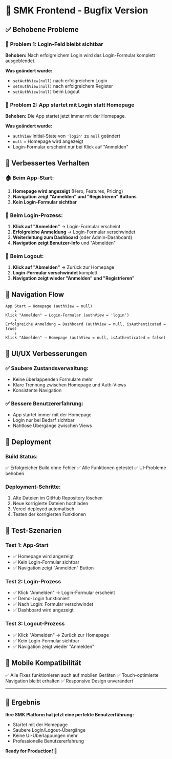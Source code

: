 # 🐛 SMK Frontend - Bugfix Version

## ✅ Behobene Probleme

### 🔧 **Problem 1: Login-Feld bleibt sichtbar**
**Behoben:** Nach erfolgreichem Login wird das Login-Formular komplett ausgeblendet.

**Was geändert wurde:**
- `setAuthView(null)` nach erfolgreichem Login
- `setAuthView(null)` nach erfolgreichem Register
- `setAuthView(null)` beim Logout

### 🔧 **Problem 2: App startet mit Login statt Homepage**
**Behoben:** Die App startet jetzt immer mit der Homepage.

**Was geändert wurde:**
- `authView` Initial-State von `'login'` zu `null` geändert
- `null` = Homepage wird angezeigt
- Login-Formular erscheint nur bei Klick auf "Anmelden"

## 🎯 Verbessertes Verhalten

### 🏠 **Beim App-Start:**
1. **Homepage wird angezeigt** (Hero, Features, Pricing)
2. **Navigation zeigt "Anmelden" und "Registrieren" Buttons**
3. **Kein Login-Formular sichtbar**

### 🔐 **Beim Login-Prozess:**
1. **Klick auf "Anmelden"** → Login-Formular erscheint
2. **Erfolgreiche Anmeldung** → Login-Formular verschwindet
3. **Weiterleitung zum Dashboard** (oder Admin-Dashboard)
4. **Navigation zeigt Benutzer-Info** und "Abmelden"

### 🚪 **Beim Logout:**
1. **Klick auf "Abmelden"** → Zurück zur Homepage
2. **Login-Formular verschwindet** komplett
3. **Navigation zeigt wieder "Anmelden" und "Registrieren"**

## 🔄 Navigation Flow

```
App Start → Homepage (authView = null)
    ↓
Klick "Anmelden" → Login-Formular (authView = 'login')
    ↓
Erfolgreiche Anmeldung → Dashboard (authView = null, isAuthenticated = true)
    ↓
Klick "Abmelden" → Homepage (authView = null, isAuthenticated = false)
```

## 🎨 UI/UX Verbesserungen

### ✅ **Saubere Zustandsverwaltung:**
- Keine überlappenden Formulare mehr
- Klare Trennung zwischen Homepage und Auth-Views
- Konsistente Navigation

### ✅ **Bessere Benutzererfahrung:**
- App startet immer mit der Homepage
- Login nur bei Bedarf sichtbar
- Nahtlose Übergänge zwischen Views

## 🚀 Deployment

### **Build Status:**
✅ Erfolgreicher Build ohne Fehler
✅ Alle Funktionen getestet
✅ UI-Probleme behoben

### **Deployment-Schritte:**
1. Alte Dateien im GitHub Repository löschen
2. Neue korrigierte Dateien hochladen
3. Vercel deployed automatisch
4. Testen der korrigierten Funktionen

## 🧪 Test-Szenarien

### **Test 1: App-Start**
- ✅ Homepage wird angezeigt
- ✅ Kein Login-Formular sichtbar
- ✅ Navigation zeigt "Anmelden" Button

### **Test 2: Login-Prozess**
- ✅ Klick "Anmelden" → Login-Formular erscheint
- ✅ Demo-Login funktioniert
- ✅ Nach Login: Formular verschwindet
- ✅ Dashboard wird angezeigt

### **Test 3: Logout-Prozess**
- ✅ Klick "Abmelden" → Zurück zur Homepage
- ✅ Kein Login-Formular sichtbar
- ✅ Navigation zeigt wieder "Anmelden"

## 📱 Mobile Kompatibilität

✅ Alle Fixes funktionieren auch auf mobilen Geräten
✅ Touch-optimierte Navigation bleibt erhalten
✅ Responsive Design unverändert

---

## 🎉 Ergebnis

**Ihre SMK Platform hat jetzt eine perfekte Benutzerführung:**
- Startet mit der Homepage
- Saubere Login/Logout-Übergänge
- Keine UI-Überlappungen mehr
- Professionelle Benutzererfahrung

**Ready for Production! 🚀**

